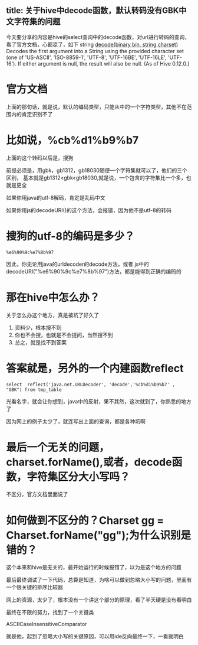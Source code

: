 title: 关于hive中decode函数，默认转码没有GBK中文字符集的问题
---

今天要分享的内容是hive的select查询中的decode函数，对url进行转码的查询，看了官方文档，心都凉了，如下
string
[decode(binary bin, string charset)](https://cwiki.apache.org/confluence/display/Hive/LanguageManual+UDF)
Decodes the first argument into a String using the provided character set (one of 'US-ASCII', 'ISO-8859-1', 'UTF-8', 'UTF-16BE', 'UTF-16LE', 'UTF-16'). If either argument is null, the result will also be null. (As of Hive 0.12.0.)
<!-- more --> 
# 官方文档
上面的那句话，就是说，默认的编码类型，只能从中的一个字符类型，其他不在范围内的肯定识别不了    


# 比如说，%cb%d1%b9%b7

上面的这个转码以后是，搜狗

前提必须是，用gbk，gb1312，gb18030随便一个字符集就可以了，他们的三个区别，
基本就是gb1312<gbk<gb18030,就是说，一个包含的字符集比一个多，也就是更全

如果你用java的utf-8解码，肯定是乱码中文

如果你用js的decodeURI()的这个方法，会报错，因为他不是utf-8的转码

# 搜狗的utf-8的编码是多少？
    %e6%90%9c%e7%8b%97
因此，你无论用java的urldecoder的decode方法，或者
js中的decodeURI("%e6%90%9c%e7%8b%97")方法，都是能得到正确的编码的
# 那在hive中怎么办？

关于怎么办这个地方，真是被坑了好久了
1. 资料少，根本搜不到
2. 你也不会搜，也就是不会提问，当然搜不到
3. 总之，就是找不到答案
# 答案就是，另外的一个内建函数reflect

    select  reflect('java.net.URLDecoder', 'decode','%cb%d1%b9%b7' , "GBK") from tmp_table  
 
光看名字，就会让你想到，java中的反射，果不其然，这次就到了，你熟悉的地方了

因为网上的例子太少了，就连写出上面的查询，都是各种坑啊

# 最后一个无关的问题，charset.forName(),或者，decode函数，字符集区分大小写吗？

不区分，官方文档里面说了

# 如何做到不区分的？Charset gg = Charset.forName("gg");为什么识别是错的？

这个本来和hive是无关的，最开始运行的时候报错了，以为是这个地方的问题

最后最终调试了一下代码，总算是知道，为啥可以做到忽略大小写的问题，里面有一个很关键的排序比较器

网上的资源，太少了，根本没有一个讲这个部分的原理，看了半天硬是没有看明白

最终在不限的努力，找到了一个关键类

ASCIICaseInsensitiveComparator

就是他，起到了忽略大小写的关键原因，可以用ide反向最终一下，一看就明白

 